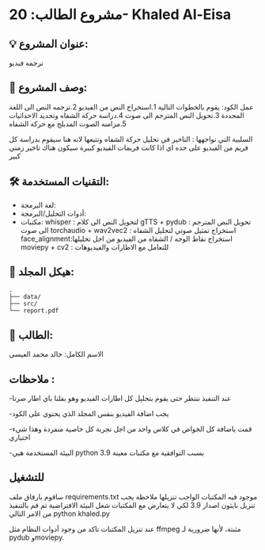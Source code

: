 # مشروع الطالب: 20- Khaled Al-Eisa

## 💡 عنوان المشروع:
ترجمه فيديو 
## 📝 وصف المشروع:
عمل الكود:
يقوم بالخطوات التالية
1.استخراج النص من الفيديو 
2.ترجمه النص الى اللغة المحددة 
3.تحويل النص المترجم الى صوت 
4.دراسة حركة الشفاه وتحديد الاحداثيات
5.مزامنه الصوت المدبلج مع حركة الشفاه

السلبية التي نواجهها : التاخير في تحليل حركة الشفاه وتتبعها لانه هنا سيقوم بدراسة كل فريم من الفيديو على حده اي اذا كانت فريمات الفيديو كبيرة سيكون هناك تاخير زمني كبير

## 🛠️ التقنيات المستخدمة:
- لغة البرمجة:
- أدوات التحليل/البرمجة:
- مكتبات:
    whisper : لتحويل النص الى كلام
    gTTS + pydub : تحويل النص المترجم الى صوت 
    torchaudio + wav2vec2 : استخراج تمثيل صوتي لتحليل الشفاه
    face_alignment:استخراج نقاط الوجه / الشفاه من الفيديو  من اجل تحليلها
    moviepy + cv2 : للتعامل مع الاطارات  والفيديوهات



## 📁 هيكل المجلد:
```plaintext
.
├── data/
├── src/
└── report.pdf
```

## 👤 الطالب:
الاسم الكامل:  خالد محمد العيسى

## ملاحظات :
-عند التنفيذ ننتظر حتى يقوم بتحليل كل اطارات الفيديو
وهو بقلنا باي اطار صرنا

-يجب اضافة الفيديو بنفس المجلد الذي يحتوي على الكود 

-قمت باضافة كل الخواص في كلاس واحد من اجل تجربة كل خاصية منفردة وهذا شيء اختياري 

-البيئة المستخدمة هيي python 3.9 بسبب التوافقية مع مكتبات معينة 

## للتشغيل
ساقوم بارفاق ملف requirements.txt موجود فيه المكتبات الواجب تنزيلها
ملاحظة يجب تنزيل بايثون اصدار 3.9 لكي لا يتعارض مع المكتبات 
شغل البيئة الافتراضية ثم قم بالتنفيذ من الامر التالي
python khaled.py

عند تنزيل المكتبات تاكد من وجود أدوات النظام مثل 
ffmpeg 
مثبتة، 
لأنها ضرورية لـ 
pydub وmoviepy.